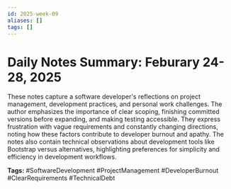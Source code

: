 ```yaml
---
id: 2025-week-09
aliases: []
tags: []
---
```


# Daily Notes Summary: Feburary 24-28, 2025

These notes capture a software developer's reflections on project management, development practices, and personal work challenges. The author emphasizes the importance of clear scoping, finishing committed versions before expanding, and making testing accessible. They express frustration with vague requirements and constantly changing directions, noting how these factors contribute to developer burnout and apathy. The notes also contain technical observations about development tools like Bootstrap versus alternatives, highlighting preferences for simplicity and efficiency in development workflows.

**Tags:**
#SoftwareDevelopment #ProjectManagement #DeveloperBurnout #ClearRequirements #TechnicalDebt
